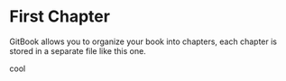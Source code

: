 # First Chapter

GitBook allows you to organize your book into chapters, each chapter is stored in a separate file like this one.

[](codepen://codiechanel/pen/mOyOyK?height=800&theme=0)
cool
[](codepen://codiechanel/mOyOyK?height=800&theme=0)